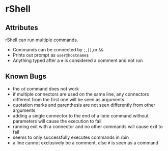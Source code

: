 # rShell

## Attributes

rShell can run multiple commands.
* Commands can be connected by ```;```,```||```,or ```&&```.
* Prints out prompt as ```user@hostname$```
* Anything typed after a ```#``` is considered a comment and not run

## Known Bugs

* the ```cd``` command does not work
* if multiple connectors are used on the same line, any connectors different from the first one will be seen as arguments
* quotation marks and parenthesis are not seen differently from other arguments
* adding a single connector to the end of a lone command without parameters will cause the execution to fail
* running exit with a connector and no other commands will cause exit to fail
* seems to only successfully executes commands in /bin
* a line cannot exclusively be a comment, else ```#``` is seen as a command


